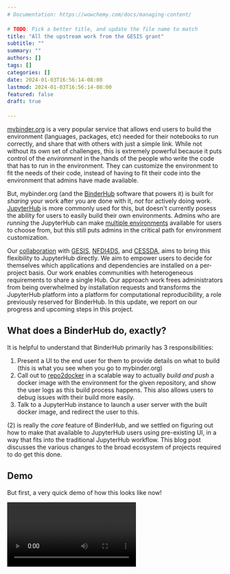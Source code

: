 ```yaml
---
# Documentation: https://wowchemy.com/docs/managing-content/

# TODO: Pick a better title, and update the file name to match
title: "All the upstream work from the GESIS grant"
subtitle: ""
summary: ""
authors: []
tags: []
categories: []
date: 2024-01-03T16:56:14-08:00
lastmod: 2024-01-03T16:56:14-08:00
featured: false
draft: true

---
```


[mybinder.org](https://mybinder.org) is a very popular service that allows end users to build the environment (languages, packages, etc) needed for their notebooks to run correctly, and share that with others with just a simple link. While not without its own set of challenges, this is extremely powerful because it puts control of the *environment* in the hands of the people who write the code that has to run in the environment. They can customize the environment to fit the needs of their code, instead of having to fit their code into the environment that admins have made available.

But, mybinder.org (and the [BinderHub](https://github.com/jupyterhub/binderhub/) software that powers it) is built for *sharing* your work after you are done with it, *not* for actively doing work. [JupyterHub](https://jupyter.org/hub) is more commonly used for this, but doesn't currently posess the ability for users to easily build their own environments. Admins who are *running* the JupyterHub can make [multiple environments](https://z2jh.jupyter.org/en/stable/jupyterhub/customizing/user-environment.html#using-multiple-profiles-to-let-users-select-their-environment) available for users to choose from, but this still puts admins in the critical path for environment customization.

Our [collaboration](https://2i2c.org/blog/2022/gesis-2i2c-collaboration-update/) with [GESIS](http://gesis.org), [NFDI4DS](https://www.nfdi4datascience.de), and [CESSDA](https://www.cessda.eu), aims to bring this flexibility to JupyterHub directly. We aim to empower users to decide for themselves which applications and dependencies are installed on a per-project basis. Our work enables communities with heterogeneous requirements to share a single Hub. Our approach work frees administrators from being overwhelmed by installation requests and transforms the JupyterHub platform into a platform for computational reproducibility, a role previously reserved for BinderHub. In this update, we report on our progress and upcoming steps in this project.

## What does a BinderHub do, exactly?

It is helpful to understand that BinderHub primarily has 3 responsibilities:

1. Present a UI to the end user for them to provide details on what to build (this is what you see when you go to mybinder.org)
2. Call out to [repo2docker](https://github.com/jupyterhub/repo2docker) in a scalable way to actually *build and push* a docker image with the environment for the given repository, and show the user logs as this build process happens. This also allows users to debug issues with their build more easily.
3. Talk to a JupyterHub instance to launch a user server with the built docker image, and redirect the user to this.

(2) is really the *core* feature of BinderHub, and we settled on figuring out how to make that available to JupyterHub users using pre-existing UI, in a way that fits into the traditional JupyterHub workflow. This blog post discusses the various changes to the broad ecosystem of projects required to do get this done.

## Demo

But first, a very quick demo of how this looks like now!

<!-- generated from original .mov screen recording with `ffmpeg -i screencast.mov -c:v libx264 screencast.mp4` -->
<video src="./screencast.mp4" />

This is very much a work in progress, but the basic shape of everything is already here. This is what the user sees after they login. It allows them to specify the two primary things that determine the server they start:

1. The resources allocated (RAM, CPU and maybe GPU)
2. The environment launched (docker image), which can be specified in one of 3 ways:

    a. A pre-selected list of images, provided by the administrators who set up this JupyterHub
    b. A blank text box where you can enter any *public* docker image you want, if it has already been built and pushed to a registry
    c. A mybinder.org style way to specify a GitHub repository, which will be then dynamically built into a docker image for you to use!

So what all did we need to do to accomplish this, in a way that's very upstream friendly and usable by everyone (and not just 2i2c)?

## Standalone `binderhub-service` helm chart

The default upstream [BinderHub helm-chart](https://github.com/jupyterhub/binderhub/tree/main/helm-chart) *includes* a JupyterHub as a dependency, and configures itself to be used primarily in a manner similar to [mybinder.org](https://mybinder.org). As the person who helped make that choice early on, I can tell you why it was made - for convenience! And it *was* very convenient, as it allowed us to get mybinder.org going fast. However, it makes it difficult to install a BinderHub service *alongside* an existing JupyterHub, which we would need for our dynamic image building integration. To this end, we have created a standalone [BinderHub helm chart](https://github.com/2i2c-org/binderhub-service/), designed to be installed *alongside* an existing JupyterHub! This allows the BinderHub instance to be used as a [JupyterHub Service](https://jupyterhub.readthedocs.io/en/stable/reference/services.html), which is what we want.

As part of this, we also added a way for BinderHub to run in [API only mode](https://github.com/jupyterhub/binderhub/pull/1647), so we can fully turn off the UI *and* launching ability of BinderHub, and use it purely for its building API.

While this helm chart is currently under the 2i2c GitHub org, the hope is that it can eventually migrate to a [jupyterhub-contrib](https://github.com/jupyterhub/team-compass/issues/519) organization (once it is created), or it can become the upstream helm chart for BinderHub if enough work can be done in BinderHub to allow it to serve use cases like mybinder.org.

## Sustainably extending KubeSpawner's `profileList`

We identified KubeSpawner's `profileList` feature as the ideal location for implementing dynamic image building UI, making it just another 'image choice' people can choose, along with choosing the amount of resources their server needed. From an end user perspective, it was the logical place for them to specify a repository to build into an image, as they could already choose some pre-built images from here. They can also select other arbitrary resources they want (such as memory, GPU, etc) from here as well. From a maintainer perspective, it helps with long term maintenance of the JupyterHub projects.

The implementation of `profileList` however, was not easy to extend at this point. So [this PR](https://github.com/jupyterhub/kubespawner/pull/724) improved how easy it was to extend it in more complex ways, without making the implementation in KubeSpawner itself complicated. Even though this had *no* visible end user effects, it was an extremely important step in allowing us to experiment with UI in a *sustainable* way without having to rely on upstream. These kind of changes can sometimes be hard to sell to stakeholders, but are extremely important in ensuring a continuous and sustainable relationship with upstream.

## Implementing `unlisted_choice` feature in KubeSpawner

The profileList feature was built to allow JupyterHub *admins* to specify an explicit list of images / resources the end user can select from. It did not have a way for any image that was *not* pre-approved by the admin to be used. We had to safely add this feature to KubeSpawner in such a way that it was generally useful to everyone. Many other communities had been asking for such a feature anyway - the ability to simply 'type in' an image and have that be used.

[NASA VEDA](https://www.earthdata.nasa.gov/esds/veda) was one such community, so we partnered with [Sanjay Bhangar](https://github.com/batpad/) from [Development Seed](https://developmentseed.org/) (an organization that helps run NASA VEDA) to implement this feature. Engineers from 2i2c contributed heavily to this feature as well, and after *several* PRs ([1](https://github.com/jupyterhub/kubespawner/pull/735), [2](https://github.com/jupyterhub/kubespawner/pull/766), [3](https://github.com/jupyterhub/kubespawner/pull/773), [4](https://github.com/jupyterhub/kubespawner/pull/774) and [5](https://github.com/jupyterhub/kubespawner/pull/777)), this feature is now available for everyone to use!

![Screenshot of Kubernetes Profiles with Unlisted Choice](./screenshot.png)

A key component of doing *sustainable* upstream work is that every addition needs to be useful by itself for a broad group of people. This change was very helpful for many communities that wanted to allow their users the freedom to pick whatever image they want to use, regardless of wether they wanted to use dynamic image building or not. The broad interest allowed us to build a coalition with other interested parties, and get the change accepted upstream more easily!

## `jupyterhub-fancy-profiles`

Once we had all these pieces in place, it was time to actually work on the frontend UI that would allow users to build images dynamically and launch them. Since this will replace the 'profileList' feature, it should also allow them to select different resources (RAM, CPU, etc) as needed, as well as type-in an existing image if they desire. So it was a full re-implementation of the profileList frontend.

This is ongoing now at the [jupyterhub-fancy-profiles](https://github.com/yuvipanda/jupyterhub-fancy-profiles) project. It is a pure frontend web application, using standard frontend tooling ([React](https://react.dev/), [webpack](https://webpack.js.org/), [Babel](https://babeljs.io/), etc) and written in JavaScript. It's gone through a few revisions, but the demo provided earlier in the blog post is its current state. Because the default profileList implementation is pure HTML / CSS with very *minimal* JS, it is limited in what kinda UX it could have. `jupyterhub-fancy-profiles` aims to be very helpful *even* when dynamic image building is not enabled on a JupyterHub. We hope to roll this out to a few JupyterHubs and improve it over time based on feedback.

## [`jupyterhub/@binderhub-client`](https://www.npmjs.com/package/@jupyterhub/binderhub-client) npm package

While building `jupyterhub-fancy-profiles`, we want to use the *same* javascript code used by BinderHub frontend to interact with the BinderHub API, instead of re-implementing it. However, the existing BinderHub javascript code was not easily consumable by external projects. We refactored this, adding tests, migrating to use modern JS practices and published the [`jupyterhub/@binderhub-client` NPM package](https://www.npmjs.com/package/@jupyterhub/binderhub-client) that can be used not just by `jupyerhub-fancy-profiles` but any external project for talking to the BinderHub API.

This had to be done in such a way that current BinderHub installations (such as mybinder.org) do not break. That took quite a few pull requests: [1](https://github.com/jupyterhub/binderhub/pull/1689), [2](https://github.com/jupyterhub/binderhub/pull/1693), [3](https://github.com/jupyterhub/binderhub/pull/1694), [4](https://github.com/jupyterhub/binderhub/pull/1741), [5](https://github.com/jupyterhub/binderhub/pull/1742), [6](https://github.com/jupyterhub/binderhub/pull/1758), [7](https://github.com/jupyterhub/binderhub/pull/1761), [8](https://github.com/jupyterhub/binderhub/pull/1771), [9](https://github.com/jupyterhub/binderhub/pull/1773), [10](https://github.com/jupyterhub/binderhub/pull/1775), [11](https://github.com/jupyterhub/binderhub/pull/1778), [12](https://github.com/jupyterhub/binderhub/pull/1779), [13](https://github.com/jupyterhub/binderhub/pull/1781), [14](https://github.com/jupyterhub/binderhub/pull/1782), [15](https://github.com/jupyterhub/binderhub/pull/1783)

## `cryptnono` anti-abuse features

For Open Science to flourish, we need to allow access without login / paywalls wherever possible. A new menace against this has been [cryptojacking](https://www.interpol.int/en/Crimes/Cybercrime/Cryptojacking) - where attackers use up any and all available free compute to mine cryptocurrencies. This has affected *many* folks on the internet, including [GitHub Actions](https://www.bleepingcomputer.com/news/security/github-actions-being-actively-abused-to-mine-cryptocurrency-on-github-servers/) and mybinder.org, the primary public BinderHub installation. mybinder.org has some extra protections against cryptojacking that aren't easily usable elsewhere, and this has unfortunately meant that the imagebuilding demos have been behind a login wall. I personally believe login walls are long term antithetical to open science, and so this was an important problem to solve.

[cryptnono](https://github.com/yuvipanda/cryptnono) is an open source project designed to help fight cryptojacking, and as part of this grant we ported some of this functionality out of mybinder.org specific code into cryptnono, so other deployments may also benefit from it! As part of the port, we also migrated to using the super efficient [ebpf](https://ebpf.io/) Linux Kernel feature, allowing for more complex heuristics to catch a much broader range of cryptomining activity. We have been slowly tweaking the config here on mybinder.org, and it has proven to be very effective! This will be very helpful for *anyone* who wants to provide a JupyterHub (or any other computational service) without a login wall. If you are interested in using cryptnono in this fashion, please reach out to us so we can work together!

## Explored pathways that were then discarded

List of things that were tried and then decided as not good pathways:

- [repo2docker-service](https://github.com/consideRatio/repo2docker-service), a separate JupyterHub service that could *only* build images. As we worked on it, we realized that it was replicating a lot of features that BinderHub already has, so we pivoted to working on BinderHub directly instead.
- Building off of [tljh-repo2docker](https://github.com/plasmabio/tljh-repo2docker). While this already had a nice UI, it would be hard to port it to run on a distributed kubernetes environment without it becoming a 'hard fork'.

While these did slow down the implementation of the project, it has allowed us to be very confident that the methods we have chosen are long term sustainable.

## Future work

This is not complete of course, and there is a lot of future work to be done.

1. Better UX for specifying images, including figuring out how to 'save' them for future reuse.
2. Better compatibility with mybinder.org, particularly in allowing other sources of environments (not just GitHub, but zenodo, raw git repositories, etc) and URL compatibility
3. More thorough documentation for how you can set this up yourself on your JupyterHub installation.

## Credit

All this work would not be possible without a large group of collaborators!

- From 2i2c: [Erik Sundell](https://github.com/consideRatio), [Georgiana Elena](https://github.com/GeorgianaElena), [Yuvi](https://words.yuvi.in/), [James Monroe](https://github.com/jmunroe), and [Damián Avila](https://github.com/damianavila).
- [Dr. Arnim Bleier](https://www.gesis.org/en/institute/staff/person/arnim.bleier) from GESIS was *instrumental* in making this project happen
- The [persistent BinderHub](https://github.com/gesiscss/persistent_BinderHub/) project was the direct inspiration for all this work, with particular thanks to [Kenan Erdogan](https://github.com/bitnik)
- The [tljh-repo2docker](https://github.com/plasmabio/tljh-repo2docker) project, which explores similar ideas in the context of running only on a single node.
- The broad JupyterHub and MyBinder.org community, particularly [Simon Li](https://github.com/manics) and [MinRK](https://github.com/minrk/)
- Funding generously provided by [GESIS](http://notebooks.gesis.org) in cooperation with NFDI4DS [460234259](https://gepris.dfg.de/gepris/projekt/460234259?context=projekt&task=showDetail&id=460234259&) and [CESSDA](https://www.cessda.eu).